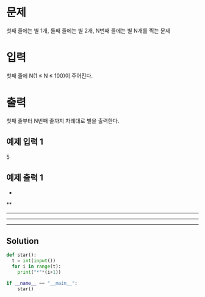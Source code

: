 # 문제
첫째 줄에는 별 1개, 둘째 줄에는 별 2개, N번째 줄에는 별 N개를 찍는 문제

# 입력
첫째 줄에 N(1 ≤ N ≤ 100)이 주어진다.

# 출력
첫째 줄부터 N번째 줄까지 차례대로 별을 출력한다.

## 예제 입력 1 
5
## 예제 출력 1 
*
**
***
****
*****
## Solution
```python
def star():
  t = int(input())
  for i in range(t):
    print("*"*(i+1))

if __name__ == "__main__":
    star()
```
